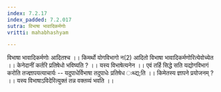 ```yaml
---
index: 7.2.17
index_padded: 7.2.017
sutra: विभाषा भावादिकर्मणोः
vritti: mahabhashyam

---
```

 विभाषा भावादिकर्मणोः आदितश्च ।। किमर्थो योगविभागो न(2) आदितो विभाषा भावादिकर्मणोरित्येवोच्येत ।। केनेदानीं कर्तरि प्रतिषेधो भविष्यति ? ।। यस्य विभाषेत्यनेन ।। एवं तर्हि सिद्धे सति यद्योगविभागं करोति तज्ज्ञापयत्याचार्यः -- यदुपाधेर्विभाषा तदुपाधेः प्रतिषेध ःथ्द्य;ति ।। किमेतस्य ज्ञापने प्रयोजनम् ? ।। यस्य विभाषाऽविदेरित्युक्तं तन्न वक्तव्यं भवति ।। 